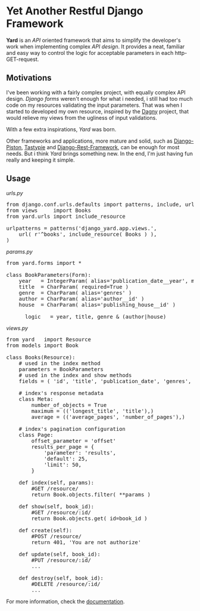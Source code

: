 # Yet Another Restful Django Framework

**Yard** is an *API* oriented framework that aims to simplify the developer's work when implementing complex *API design*. It provides a neat, familiar and easy way to control the logic for acceptable parameters in each http-GET-request.


## Motivations

I've been working with a fairly complex project, with equally complex API design. *Django forms* weren't enough for what i needed, i still had too much code on my resources validating the input parameters. That was when I started to developed my own resource, inspired by the [Dagny](https://github.com/zacharyvoase/dagny) project, that would relieve my views from the ugliness of input validations.

With a few extra inspirations, *Yard* was born.

Other frameworks and applications, more mature and solid, such as [Django-Piston](https://bitbucket.org/jespern/django-piston/wiki/Home), [Tastypie](http://django-tastypie.readthedocs.org/en/latest/) and [Django-Rest-Framework](http://django-rest-framework.org/), can be enough for most needs. But i think *Yard* brings something new. In the end, I'm just having fun really and keeping it simple.


## Usage

*urls.py*
<pre>
from django.conf.urls.defaults import patterns, include, url
from views     import Books
from yard.urls import include_resource

urlpatterns = patterns('django_yard.app.views.',
    url( r'^books', include_resource( Books ) ),
)
</pre>

*params.py*
<pre>
from yard.forms import *    

class BookParameters(Form):
    year   = IntegerParam( alias='publication_date__year', min=1970, max=2012 )
    title  = CharParam( required=True )
    genre  = CharParam( alias='genres' )
    author = CharParam( alias='author__id' )
    house  = CharParam( alias='publishing_house__id' ) 

    __logic__ = year, title, genre & (author|house)
</pre>

*views.py*
<pre>
from yard   import Resource
from models import Book

class Books(Resource):
    # used in the index method
    parameters = BookParameters
    # used in the index and show methods
    fields = ( 'id', 'title', 'publication_date', 'genres', ('author', ('name', 'age',)) )
    
    # index's response metadata
    class Meta:
        number_of_objects = True
        maximum = (('longest_title', 'title'),)
        average = (('average_pages', 'number_of_pages'),)
    
    # index's pagination configuration  
    class Page:
        offset_parameter = 'offset'
        results_per_page = {
            'parameter': 'results',
            'default': 25,
            'limit': 50,
        }

    def index(self, params):
        #GET /resource/
        return Book.objects.filter( **params )

    def show(self, book_id):
        #GET /resource/:id/
        return Book.objects.get( id=book_id )

    def create(self):
        #POST /resource/
        return 401, 'You are not authorize'

    def update(self, book_id):
        #PUT /resource/:id/
        ...

    def destroy(self, book_id):
        #DELETE /resource/:id/
        ...
</pre>

For more information, check the [documentation](docs/index.md).

